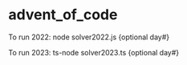 # advent_of_code


To run 2022:
node solver2022.js {optional day#}

To run 2023: 
ts-node solver2023.ts {optional day#}